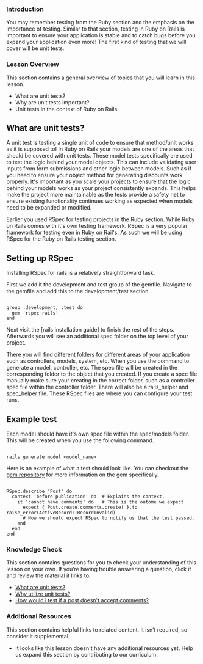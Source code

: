 ### Introduction

You may remember testing from the Ruby section and the emphasis on the importance of testing. Similar to that section, testing in Ruby on Rails is important to ensure your application is stable and to catch bugs before you expand your application even more! The first kind of testing that we will cover will be unit tests.

### Lesson Overview

This section contains a general overview of topics that you will learn in this lesson.

*   What are unit tests?
*   Why are unit tests important?
*   Unit tests in the context of Ruby on Rails.

## What are unit tests?

A unit test is testing a single unit of code to ensure that method/unit works as it is supposed to! In Ruby on Rails your models are one of the areas that should be covered with unit tests. These model tests specifically are used to test the logic behind your model objects. This can include validating user inputs from form submissions and other logic between models. Such as if you need to ensure your object method for generating discounts work properly. It's important as you scale your projects to ensure that the logic behind your models works as your project consistently expands. This helps make the project more maintainable as the tests provide a safety net to ensure existing functionality continues working as expected when models need to be expanded or modified. 

Earlier you used RSpec for testing projects in the Ruby section. While Ruby on Rails comes with it's own testing framework. RSpec is a very popular framework for testing even in Ruby on Rail's. As such we will be using RSpec for the Ruby on Rails testing section. 

## Setting up RSpec

Installing RSpec for rails is a relatively straightforward task.

First we add it the development and test group of the gemfile. Navigate to the gemfile and add this to the development/test section.

~~~

group :development, :test do
  gem 'rspec-rails'
end

~~~

Next visit the [rails installation guide] to finish the rest of the steps. Afterwards you will see an additional spec folder on the top level of your project.

There you will find different folders for different areas of your application such as controllers, models, system, etc. When you use the command to generate a model, controller, etc. The spec file will be created in the corresponding folder to the object that you created. If you create a spec file manually make sure your creating in the correct folder, such as a controller spec file within the controller folder. There will also be a rails_helper and spec_helper file. These RSpec files are where you can configure your test runs.

## Example test

Each model should have it's own spec file within the spec/models folder. This will be created when you use the following command.

~~~

rails generate model <model_name>

~~~

Here is an example of what a test should look like. You can checkout the [gem repository](https://github.com/rspec/rspec-rails/tree/6-0-maintenance) for more information on the gem specifically. 

~~~

RSpec.describe 'Post' do           
  context 'before publication' do  # Explains the context.
    it 'cannot have comments' do   # This is the outome we expect.
      expect { Post.create.comments.create! }.to raise_error(ActiveRecord::RecordInvalid)  
      # Now we should expect RSpec to notify us that the test passed.
    end
  end
end

~~~

### Knowledge Check

This section contains questions for you to check your understanding of this lesson on your own. If you’re having trouble answering a question, click it and review the material it links to.

*   <a class="knowledge-check-link" href="#what-are-unit-tests">What are unit tests?</a>
*   <a class="knowledge-check-link" href="#what-are-unit-tests">Why utilize unit tests?</a>
*   <a class="knowledge-check-link" href="#example-test">How would i test if a post doesn't accept comments?</a>

### Additional Resources

This section contains helpful links to related content. It isn’t required, so consider it supplemental.

*   It looks like this lesson doesn't have any additional resources yet. Help us expand this section by contributing to our curriculum.